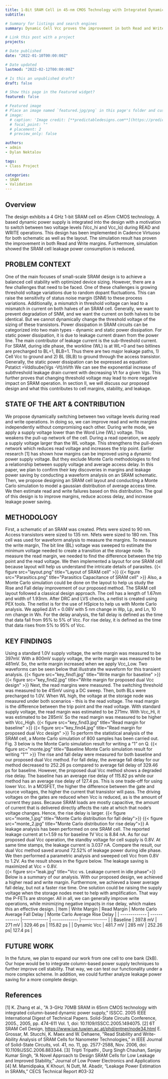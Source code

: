 ```yaml
---
title: 1-Bit SRAM Cell in 45-nm CMOS Technology with Integrated Dynamic Power Supply
subtitle: 

# Summary for listings and search engines
summary: Dynamic Cell Vcc proves the improvement in both Read and Write margins and leakage saving

# Link this post with a project
projects:

# Date published
date: "2022-01-10T00:00:00Z"

# Date updated
lastmod: "2022-02-12T00:00:00Z"

# Is this an unpublished draft?
draft: false

# Show this page in the Featured widget?
featured: false

# Featured image
# Place an image named `featured.jpg/png` in this page's folder and customize its options here.
# image:
  # caption: 'Image credit: [**predictabledesigns.com**](https://predictabledesigns.com/introduction-to-analog-to-digital-converters-adc/)'
  # focal_point: ""
  # placement: 2
  # preview_only: false

authors:
- admin
- Dylan Nektalov

tags:
- Class Project

categories:
- SRAM
- Validation
---
```


## Overview
The design exhibits a 4 GHz 1-bit SRAM cell on 45nm CMOS technology. A based dynamic power supply is integrated into the design with a motivation to switch between two voltage levels (Vcc_hi and Vcc_lo) during READ and WRITE operations. This design has been implemented in Cadence Virtuoso for both schematic as well as the layout. The simulation result has proven the improvement in both Read and Write margins. Furthermore, simulation showed the SRAM cell leakage power consumption is reduced.

## PROBLEM CONTEXT
One of the main focuses of small-scale SRAM design is to achieve a balanced cell stability with optimized device sizing. However, there are a few challenges that need to be faced. One of these challenges is growing threshold voltage variations due to random dopant fluctuations. This can raise the sensitivity of status noise margin (SNM) to these process variations. Additionally, a mismatch in threshold voltage can lead to a mismatch in current on both halves of an SRAM cell. Generally, we want to prevent degradation of SNM, and we want the current on both halves to be identical. But we cannot dynamically change the threshold voltage of the sizing of these transistors. 
Power dissipation in SRAM circuits can be categorized into two main types - dynamic and static power dissipation. For static power dissipation, it is due to leakage current drawn from the power line. The main contributor of leakage current is the sub-threshold current. For SRAM, during idle phase, the workline (WL) is at WL=0 and two bitlines are precharged to BL=1, BLB=1. Thus there are two major leakage paths, 1)  Cell Vcc to ground and 2) BL (BLB) to ground through the access transistor. Generally, the static power dissipation can be expressed as equation:
Pstatict =Vdd*Isub*e(Vgs -Vt)/nVth
We can see the exponential increase of subthreshold leakage drain current with decreasing Vt for a given Vgs. This further proves that changing threshold voltage may lead to more negative impact on SRAM operation. In section II, we will discuss our proposed design and what this contributes to cell margins, stability, and leakage. 

## STATE OF THE ART & CONTRIBUTION
We propose dynamically switching between two voltage levels during read and write operations. In doing so, we can improve read and write margins independently without compromising each other. During write mode, we apply a supply voltage lower than the Word Line (WL) voltage. This weakens the pull-up network of the cell. During a read operation, we apply a supply voltage larger than the WL voltage. This strengthens the pull-down network which reduces read voltage and increases the trip point. Earlier research [1] has shown how margins can be improved using a dynamic power supply voltage. But they exclude Monte Carlo methodologies to find a relationship between supply voltage and average access delay. In this paper, we plan to confirm their key discoveries in margins and leakage power saving by conducting a waveform analysis on an SRAM schematic. Then, we propose designing an SRAM cell layout and conducting a Monte Carlo simulation to model a gaussian distribution of average access time. We then estimate read and write failures based on this distribution. The goal of this design is to improve margins, reduce access delay, and increase leakage power saving.

## METHODOLOGY
First, a schematic of an SRAM was created. Pfets were sized to 90 nm. Access transistors were sized to 135 nm. Nfets were sized to 180 nm. This cell was used for waveform analysis to measure the margins. To measure the write margin, The bit line (BL) voltage was sweeped to estimate the minimum voltage needed to create a transition at the storage node. To measure the read margin, we needed to find the difference between the trip point and the read voltage. 
We then implemented a layout for one SRAM cell because layout will help us understand the intricate details of parasites. 
{{< figure src="layout.png" title="Layout of SRAM cell" >}}
{{< figure src="Parasitics.png" title="Parasitics Capacitance of SRAM cell" >}}
Also, a Monte Carlo simulation could be done on the layout to help us study the Rise and Fall delay improvement of our proposed method. The SRAM cell layout followed a classical design approach. The cell has a length of 1.67nm and width of 1.93nm. After DRC and LVS checks, a netlist is created using PEX tools. The netlist is for the use of HSpice to help us with Monte Carlo analysis. We applied ΔVt = 0.08V with 5 nm change in Wp, Lp, and Ln, 10 nm change in Wn. For the delay analysis, the fall delay is defined as the time that data fall from 95% to 5% of Vcc. For rise delay, it is defined as the time that data rises from 5% to 95% of Vcc.

## KEY FINDINGS
Using a standard 1.0V supply voltage, the write margin was measured to be 397mV. With a 800mV supply voltage, the write margin was measured to be 481mV. So, the write margin increased when we apply Vcc_Low. Two waveforms can be seen below that illustrate the waveform for this transient analysis.
{{< figure src="key_find1.jpg" title="Write margin for baseline" >}}
{{< figure src="key_find2.jpg" title="Write margin for proposed dual Vcc design" >}}
Next, the read margins were measured. The switching threshold was measured to be 415mV using a DC sweep. Then, both BLs were precharged to 1.0V. When WL high, the voltage at the storage node was measured under both scenarios - this is the read voltage. The read margin is the difference between the trip point and the read voltage. With standard supply voltage, the read margin was estimated to be 271mv. With Vcc_Hi, it was estimated to be 285mV. So the read margin was measured to be higher with Vcc_High.
{{< figure src="key_find3.jpg" title="Read margin for baseline" >}}
{{< figure src="key_find4.jpg" title="Read margin for proposed dual Vcc design" >}}
To perform the statistical analysis of the SRAM cell, a Monte Carlo simulation of 800 samples has been carried out. Fig. 3 below is the Monte Carlo simulation result for writing a “1” on Q.
{{< figure src="monte.jpg" title="Baseline Monte Carlo simulation result for writing “1”" >}}
The rise and fall delay were measured for both baseline and our proposed dual Vcc method. For fall delay, the average fall delay for our method decreased to 252.26 ps compared to average fall delay of 329.46 ps for baseline. However, the proposed dual Vcc method shows a degraded rise delay. The baseline has an average rise delay of 115.82 ps while our method has an average rise delay of 127.4 ps. This is one trade-off for using lower Vcc. In a MOSFET, the higher the difference between the gate and source voltages, the higher the current that transistor will pass. The driving voltages on the gates are reduced when Vcc is reduced, as is the amount of current they pass. Because SRAM loads are mostly capacitive, the amount of current that is delivered directly affects the rate at which that node’s voltage changes. Hence, the rise delay is larger.
{{< figure src="monte_1.jpg" title="Monte Carlo distribution for fall delay">}}
{{< figure src="monte_2.jpg" title="Monte Carlo distribution for rise delay">}}
A leakage analysis has been performed on one SRAM cell. The reported leakage current at t=1.59 ns for baseline 1V Vcc is 8.84 nA. As for our proposed dual Vcc operation, the standby voltage for cell supply is 0.8V. At same time stamps, the leakage current is 3.037 nA. Compare the result, our dual Vcc method saved around 72.52% of leakage power during idle phase. We then performed a parametric analysis and sweeped cell Vcc from 0.8V to 1.2V. As the result shows in the figure below. The leakage saving is maximized at Vcc = 0.8V.  
{{< figure src="leak.jpg" title="Vcc vs. Leakage current in idle phase">}}
Below is a summary of our analysis. With our proposed design, we achieved a higher read and write margin. Furthermore, we achieved a lower average fall delay, but not a faster rise time. One solution could be raising the supply voltage when the storage nodes meet to help with amplification. That way the P-FETs are stronger. All in all, we can generally improve write operations, while minimizing negative impacts in rise delay, which makes this an effective design.
  | Item   | Write Margin | Read Margin | Monte Carlo Average Fall Delay | Monte Carlo Average Rise Delay |
  | ------------- | ------------- |------------- | ------------- |------------- |
  | Baseline   | 397.8 mV	| 271 mV | 329.46 ps |	115.82 ps |
  | Dynamic Vcc  | 481.7 mV |	285 mV |	252.26 ps|	127.4 ps |
  
## FUTURE WORK
In the future, we plan to expand our work from one cell to one bank (2kB). Our hope would be to integrate column-based power supply techniques to further improve cell stability. That way, we can test our functionality under a more complex scheme. In addition, we could further analyze leakage power saving for a more complete design.

## References
[1] K. Zhang et al., "A 3-GHz 70MB SRAM in 65nm CMOS technology with integrated column-based dynamic power supply," ISSCC. 2005 IEEE International Digest of Technical Papers. Solid-State Circuits Conference, 2005., 2005, pp. 474-611 Vol. 1, doi: 10.1109/ISSCC.2005.1494075.
[2] 6T SRAM Cell Design, https://www.iue.tuwien.ac.at/phd/entner/node34.html 
E. Grossar, M. Stucchi, K. Maex and W. Dehaene, "Read Stability and Write-Ability Analysis of SRAM Cells for Nanometer Technologies," in IEEE Journal of Solid-State Circuits, vol. 41, no. 11, pp. 2577-2588, Nov. 2006, doi: 10.1109/JSSC.2006.883344.
[3] Tripti Tripathi , Durg Singh Chauhan, Sanjay Kumar Singh, “A Novel Approach to Design SRAM Cells for Low
Leakage and Improved Stability,” Journal of Low Power Electronics and Applications
[4] M. Mamidipaka, K Khouri, N Dutt, M. Abadir, “Leakage Power Estimation in SRAMs,” CECS Technical Report #03-32
